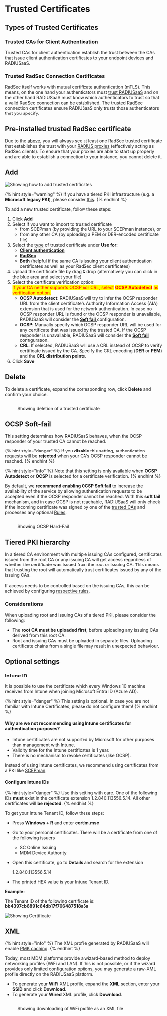 # Trusted Certificates

## Types of Trusted Certificates

### Trusted CAs for Client Authentication

Trusted CAs for client authentication establish the trust between the CAs that issue client authentication certificates to your endpoint devices and RADIUSaaS.

### Trusted RadSec Connection Certificates

RadSec itself works with mutual certificate authentication (mTLS). This means, on the one hand your authenticators must [trust RADIUSaaS](settings-server.md#server-certificates) and on the other hand RADIUSaaS must know which authenticators to trust so that a valid RadSec connection can be established. The trusted RadSec connection certificates ensure RADIUSaaS only trusts those authenticators that you specify.

## **Pre-installed trusted RadSec certificate**

Due to the [above](trusted-roots.md#trusted-radsec-connection-certificates), you will always see at least one RadSec trusted certificate that establishes the trust with your [RADIUS proxies](https://docs-preview.radiusaas.com/admin-portal/settings/settings-proxy) (effectively acting as RadSec clients). To ensure that your proxies are able to start up properly and are able to establish a connection to your instance, you cannot delete it.

## Add&#x20;

![Showing how to add trusted certificates](../../../.gitbook/assets/2024-05-14\_11h50\_26.gif)

{% hint style="warning" %}
If you have a tiered PKI infrastructure (e.g. a **Microsoft legacy PKI**), please consider [this](trusted-roots.md#tiered-pki-hierarchy).
{% endhint %}

To add a new trusted certificate, follow these steps:

1. Click **Add**
2. Select if you want to import to trusted certificate&#x20;
   * from SCEPman (by providing the URL to your SCEPman instance), or
   * from any other CA (by uploading a PEM or DER-encoded certificate file)
3. Select the [type](trusted-roots.md#types-of-trusted-certificates) of trusted certificate under **Use for**:
   * [**Client authentication**](trusted-roots.md#trusted-cas-for-client-authentication)
   * [**RadSec**](trusted-roots.md#trusted-radsec-connection-certificates)
   * **Both** (helpful if the same CA is issuing your client authentication certificates as well as your RadSec client certificates)
4. Upload the certificate file by drag & drop (alternatively you can click in the blue area and select your file)
5. Select the certificate verification option:\
   <mark style="color:red;">If your CA neither supports OCSP nor CRL, select</mark> <mark style="color:red;"></mark><mark style="color:red;">**OCSP Autodetect**</mark> <mark style="color:red;"></mark><mark style="color:red;">as verification option.</mark>
   * **OCSP Autodetect**: RADIUSaaS will try to infer the OCSP responder URL from the client certificate's Authority Information Access (AIA) extension that is used for the network authentication. In case no OCSP responder URL is found or the OCSP responder is unavailable, RADIUSaaS will consider the [**Soft fail** ](trusted-roots.md#ocsp-soft-fail)configuration.
   * **OCSP**: Manually specify which OCSP responder URL will be used for any certificate that was issued by the trusted CA. If the OCSP responder is unavailable, RADIUSaaS will consider the [**Soft fail** ](trusted-roots.md#ocsp-soft-fail)configuration.
   * **CRL**: If selected, RADIUSaaS will use a CRL instead of OCSP to verify certificate issued by the CA. Specify the CRL encoding (**DER** or **PEM**) and the **CRL distribution points**.
6. Click **Save**

## Delete

To delete a certificate, expand the corresponding row, click **Delete** and confirm your choice.&#x20;

<figure><img src="../../../.gitbook/assets/image (392).png" alt=""><figcaption><p>Showing deletion of a trusted certificate</p></figcaption></figure>

## OCSP Soft-fail

This setting determines how RADIUSaaS behaves, when the OCSP responder of your trusted CA cannot be reached.&#x20;

{% hint style="danger" %}
If you **disable** this setting, authentication requests will be **rejected** when your CA's OCSP responder cannot be reached.
{% endhint %}

{% hint style="info" %}
Note that this setting is only available when **OCSP Autodetect** or **OCSP** is selected for a certificate verification.&#x20;
{% endhint %}

By default, we **recommend enabling OCSP Soft fail** to increase the availability of the service by allowing authentication requests to be accepted even if the OCSP responder cannot be reached. With this **soft fail** mechanism, and in case OCSP is not reachable, RADIUSaaS will only check if the incoming certificate was signed by one of the [trusted CAs](trusted-roots.md) and processes any optional [Rules](rules/).

<figure><img src="../../../.gitbook/assets/image (390).png" alt=""><figcaption><p>Showing OCSP Hard-Fail</p></figcaption></figure>

## Tiered PKI hierarchy

In a tiered CA environment with multiple issuing CAs configured, certificates issued from the root CA or any issuing CA will get access regardless of whether the certificate was issued from the root or issuing CA. This means that trusting the root will automatically trust certificates issued by any of the issuing CAs. \
\
If access needs to be controlled based on the issuing CAs, this can be achieved by configuring [respective rules](rules/#certificate-based-authentication).

### Considerations

When uploading root and issuing CAs of a tiered PKI, please consider the following:

* The **root CA must be uploaded first**, before uploading any issuing CAs derived from this root CA.
* Root and issuing CAs must be uploaded in separate files. Uploading certificate chains from a single file may result in unexpected behaviour.

## Optional settings

### Intune ID

It is possible to use the certificate which every Windows 10 machine receives from Intune when joining Microsoft Entra ID (Azure AD).

{% hint style="danger" %}
This setting is optional. In case you are not familiar with Intune Certificates, please do not configure them!
{% endhint %}

#### Why are we not recommending using Intune certificates for authentication purposes?

* Intune certificates are not supported by Microsoft for other purposes than management with Intune.
* Validity time for the Intune certificates is 1 year.
* There is no mechanism to revoke certificates (like OCSP).

Instead of using Intune certificates, we recommend using certificates from a PKI like [SCEPman](https://scepman.com/).

#### Configure Intune IDs

{% hint style="danger" %}
Use this setting with care. One of the following IDs **must** exist in the certificate extension 1.2.840.113556.5.14. All other certificates will **be rejected**.
{% endhint %}

To get your Intune Tenant ID, follow these steps:&#x20;

* Press **Windows + R** and enter **certlm.msc**
* Go to your personal certificates. There will be a certificate from one of the following issuers
  * SC Online Issuing
  * MDM Device Authority&#x20;
*   Open this certificate, go to **Details** and search for the extension&#x20;

    1.2.840.113556.5.14
* The printed HEX value is your Intune Tenant ID.&#x20;

**Example:**

The Tenant ID of the following certificate is: **bb4397cb6891c64db17f766487518a6a**

![Showing Certificate](<../../../.gitbook/assets/image (250).png>)

## XML

{% hint style="info" %}
The XML profile generated by RADIUSaaS will enable [PMK caching](../../profile-deployment/microsoft-intune/wifi-profile/windows.md#fast-roaming).
{% endhint %}

Today, most MDM platforms provide a wizard-based method to deploy networking profiles (WiFi and LAN). If this is not possible, or if the wizard provides only limited configuration options, you may generate a raw-XML profile directly on the RADIUSaaS platform.

* To generate your **WiFi** XML profile, expand the **XML** section, enter your **SSID** and click **Download**.
* To generate your **Wired** XML profile, click **Download**.

<figure><img src="../../../.gitbook/assets/2024-05-23_14h23_04 (1).gif" alt=""><figcaption><p>Showing downloading of WiFi profile as an XML file</p></figcaption></figure>

